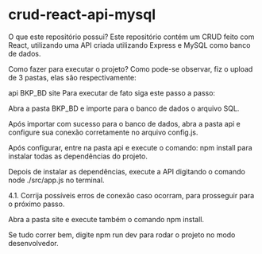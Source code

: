 # crud-react-api-mysql

O que este repositório possui?
Este repositório contém um CRUD feito com React, utilizando uma API criada utilizando Express e MySQL como banco de dados.

Como fazer para executar o projeto?
Como pode-se observar, fiz o upload de 3 pastas, elas são respectivamente:

api
BKP_BD
site
Para executar de fato siga este passo a passo:

Abra a pasta BKP_BD e importe para o banco de dados o arquivo SQL.

Após importar com sucesso para o banco de dados, abra a pasta api e configure sua conexão corretamente no arquivo config.js.

Após configurar, entre na pasta api e execute o comando: npm install para instalar todas as dependências do projeto.

Depois de instalar as dependências, execute a API digitando o comando node ./src/app.js no terminal.

4.1. Corrija possíveis erros de conexão caso ocorram, para prosseguir para o próximo passo.

Abra a pasta site e execute também o comando npm install.

Se tudo correr bem, digite npm run dev para rodar o projeto no modo desenvolvedor.
